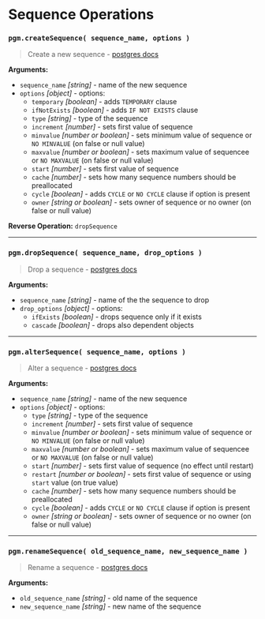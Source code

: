 # Sequence Operations

### `pgm.createSequence( sequence_name, options )`

> Create a new sequence - [postgres docs](https://www.postgresql.org/docs/current/static/sql-createsequence.html)

**Arguments:**

* `sequence_name` _[string]_ - name of the new sequence
* `options` _[object]_ - options:
  * `temporary` _[boolean]_ - adds `TEMPORARY` clause
  * `ifNotExists` _[boolean]_ - adds `IF NOT EXISTS` clause
  * `type` _[string]_ - type of the sequence
  * `increment` _[number]_ - sets first value of sequence
  * `minvalue` _[number or boolean]_ - sets minimum value of sequence or `NO MINVALUE` (on false or null value)
  * `maxvalue` _[number or boolean]_ - sets maximum value of sequencee or `NO MAXVALUE` (on false or null value)
  * `start` _[number]_ - sets first value of sequence
  * `cache` _[number]_ - sets how many sequence numbers should be preallocated
  * `cycle` _[boolean]_ - adds `CYCLE` or `NO CYCLE` clause if option is present
  * `owner` _[string or boolean]_ - sets owner of sequence or no owner (on false or null value)

**Reverse Operation:** `dropSequence`

---

### `pgm.dropSequence( sequence_name, drop_options )`

> Drop a sequence - [postgres docs](http://www.postgresql.org/docs/current/static/sql-dropsequence.html)

**Arguments:**

* `sequence_name` _[string]_ - name of the the sequence to drop
* `drop_options` _[object]_ - options:
  * `ifExists` _[boolean]_ - drops sequence only if it exists
  * `cascade` _[boolean]_ - drops also dependent objects

---

### `pgm.alterSequence( sequence_name, options )`

> Alter a sequence - [postgres docs](https://www.postgresql.org/docs/current/static/sql-altersequence.html)

**Arguments:**

* `sequence_name` _[string]_ - name of the new sequence
* `options` _[object]_ - options:
  * `type` _[string]_ - type of the sequence
  * `increment` _[number]_ - sets first value of sequence
  * `minvalue` _[number or boolean]_ - sets minimum value of sequence or `NO MINVALUE` (on false or null value)
  * `maxvalue` _[number or boolean]_ - sets maximum value of sequencee or `NO MAXVALUE` (on false or null value)
  * `start` _[number]_ - sets first value of sequence (no effect until restart)
  * `restart` _[number or boolean]_ - sets first value of sequence or using `start` value (on true value)
  * `cache` _[number]_ - sets how many sequence numbers should be preallocated
  * `cycle` _[boolean]_ - adds `CYCLE` or `NO CYCLE` clause if option is present
  * `owner` _[string or boolean]_ - sets owner of sequence or no owner (on false or null value)

---

### `pgm.renameSequence( old_sequence_name, new_sequence_name )`

> Rename a sequence - [postgres docs](http://www.postgresql.org/docs/current/static/sql-altersequence.html)

**Arguments:**

* `old_sequence_name` _[string]_ - old name of the sequence
* `new_sequence_name` _[string]_ - new name of the sequence
